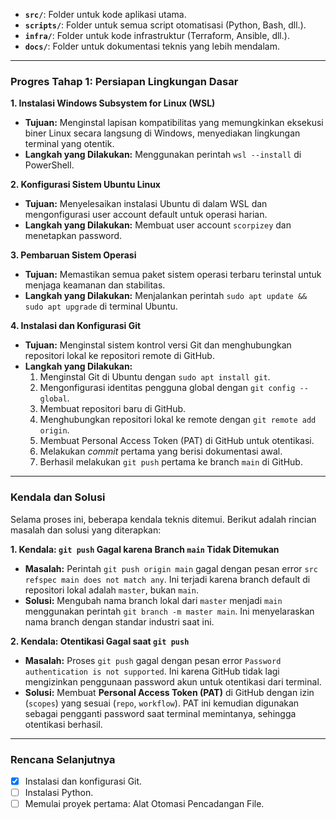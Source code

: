 
*   **`src/`**: Folder untuk kode aplikasi utama.
*   **`scripts/`**: Folder untuk semua script otomatisasi (Python, Bash, dll.).
*   **`infra/`**: Folder untuk kode infrastruktur (Terraform, Ansible, dll.).
*   **`docs/`**: Folder untuk dokumentasi teknis yang lebih mendalam.

---

### Progres Tahap 1: Persiapan Lingkungan Dasar

**1. Instalasi Windows Subsystem for Linux (WSL)**
* **Tujuan:** Menginstal lapisan kompatibilitas yang memungkinkan eksekusi biner Linux secara langsung di Windows, menyediakan lingkungan terminal yang otentik.
* **Langkah yang Dilakukan:** Menggunakan perintah `wsl --install` di PowerShell.

**2. Konfigurasi Sistem Ubuntu Linux**
* **Tujuan:** Menyelesaikan instalasi Ubuntu di dalam WSL dan mengonfigurasi user account default untuk operasi harian.
* **Langkah yang Dilakukan:** Membuat user account `scorpizey` dan menetapkan password.

**3. Pembaruan Sistem Operasi**
* **Tujuan:** Memastikan semua paket sistem operasi terbaru terinstal untuk menjaga keamanan dan stabilitas.
* **Langkah yang Dilakukan:** Menjalankan perintah `sudo apt update && sudo apt upgrade` di terminal Ubuntu.

**4. Instalasi dan Konfigurasi Git**
* **Tujuan:** Menginstal sistem kontrol versi Git dan menghubungkan repositori lokal ke repositori remote di GitHub.
* **Langkah yang Dilakukan:**
    1.  Menginstal Git di Ubuntu dengan `sudo apt install git`.
    2.  Mengonfigurasi identitas pengguna global dengan `git config --global`.
    3.  Membuat repositori baru di GitHub.
    4.  Menghubungkan repositori lokal ke remote dengan `git remote add origin`.
    5.  Membuat Personal Access Token (PAT) di GitHub untuk otentikasi.
    6.  Melakukan _commit_ pertama yang berisi dokumentasi awal.
    7.  Berhasil melakukan `git push` pertama ke branch `main` di GitHub.

---

### Kendala dan Solusi

Selama proses ini, beberapa kendala teknis ditemui. Berikut adalah rincian masalah dan solusi yang diterapkan:

**1. Kendala: `git push` Gagal karena Branch `main` Tidak Ditemukan**
* **Masalah:** Perintah `git push origin main` gagal dengan pesan error `src refspec main does not match any`. Ini terjadi karena branch default di repositori lokal adalah `master`, bukan `main`.
* **Solusi:** Mengubah nama branch lokal dari `master` menjadi `main` menggunakan perintah `git branch -m master main`. Ini menyelaraskan nama branch dengan standar industri saat ini.

**2. Kendala: Otentikasi Gagal saat `git push`**
* **Masalah:** Proses `git push` gagal dengan pesan error `Password authentication is not supported`. Ini karena GitHub tidak lagi mengizinkan penggunaan password akun untuk otentikasi dari terminal.
* **Solusi:** Membuat **Personal Access Token (PAT)** di GitHub dengan izin (`scopes`) yang sesuai (`repo`, `workflow`). PAT ini kemudian digunakan sebagai pengganti password saat terminal memintanya, sehingga otentikasi berhasil.

---

### Rencana Selanjutnya

-   [x] Instalasi dan konfigurasi Git.
-   [ ] Instalasi Python.
-   [ ] Memulai proyek pertama: Alat Otomasi Pencadangan File.
